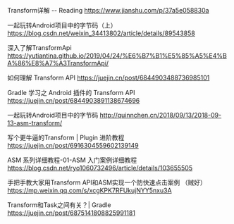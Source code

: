 Transform详解 -- Reading
https://www.jianshu.com/p/37a5e058830a 

一起玩转Android项目中的字节码（上）
https://blog.csdn.net/weixin_34413802/article/details/89543858

深入了解TransformApi
https://yutiantina.github.io/2019/04/24/%E6%B7%B1%E5%85%A5%E4%BA%86%E8%A7%A3TransformApi/

如何理解 Transform API
https://juejin.cn/post/6844903488736985101

Gradle 学习之 Android 插件的 Transform API
https://juejin.cn/post/6844903891138674696


一起玩转Android项目中的字节码
http://quinnchen.cn/2018/09/13/2018-09-13-asm-transform/

写个更牛逼的Transform | Plugin 进阶教程
https://juejin.cn/post/6916304559602139149

ASM 系列详细教程-01-ASM 入门案例详细教程
https://blog.csdn.net/ryo1060732496/article/details/103655505

手把手教大家用Transform API和ASM实现一个防快速点击案例 （贼好）
https://mp.weixin.qq.com/s/xcgKPK7RFUkujNYY5nxu3A

Transform和Task之间有关？| Gradle
https://juejin.cn/post/6875141808825991181